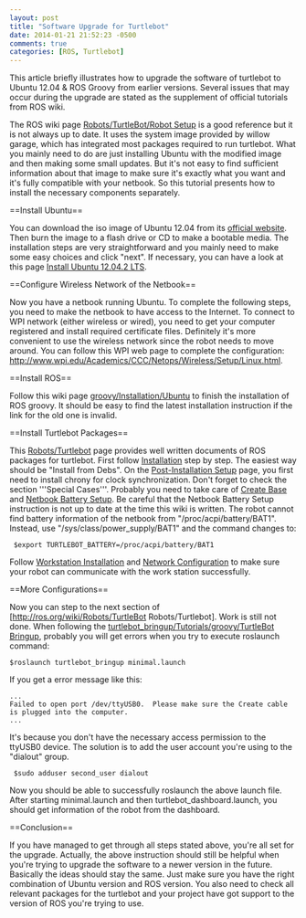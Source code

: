 ```yaml
---
layout: post
title: "Software Upgrade for Turtlebot"
date: 2014-01-21 21:52:23 -0500
comments: true
categories: [ROS, Turtlebot]
---
```


This article briefly illustrates how to upgrade the software of turtlebot to Ubuntu 12.04 & ROS Groovy from earlier versions. Several issues that may occur during the upgrade are stated as the supplement of official tutorials from ROS wiki. 

<!-- more -->

The ROS wiki page [Robots/TurtleBot/Robot Setup](http://wiki.ros.org/Robots/TurtleBot/Robot%20Setup) is a good reference but it is not always up to date. It uses the system image provided by willow garage, which has integrated most packages required to run turtlebot. What you mainly need to do are just installing Ubuntu with the modified image and then making some small updates. But it's not easy to find sufficient information about that image to make sure it's exactly what you want and it's fully compatible with your netbook. So this tutorial presents how to install the necessary components separately. 

==Install Ubuntu==

You can download the iso image of Ubuntu 12.04 from its [official website](http://www.ubuntu.com/download). Then burn the image to a flash drive or CD to make a bootable media. The installation steps are very straightforward and you mainly need to make some easy choices and click "next". If necessary, you can have a look at this page [Install Ubuntu 12.04.2 LTS](http://www.ubuntu.com/download/desktop/install-desktop-long-term-support).

==Configure Wireless Network of the Netbook==

Now you have a netbook running Ubuntu. To complete the following steps, you need to make the netbook to have access to the Internet. To connect to WPI network (either wireless or wired), you need to get your computer registered and install required certificate files. Definitely it's more convenient to use the wireless network since the robot needs to move around. You can follow this WPI web page to complete the configuration: http://www.wpi.edu/Academics/CCC/Netops/Wireless/Setup/Linux.html.

==Install ROS==

Follow this wiki page [groovy/Installation/Ubuntu](http://www.ros.org/wiki/groovy/Installation/Ubuntu) to finish the installation of ROS groovy. It should be easy to find the latest installation instruction if the link for the old one is invalid.

==Install Turtlebot Packages==

This [Robots/Turtlebot](http://ros.org/wiki/Robots/TurtleBot) page provides well written documents of ROS packages for turtlebot. First follow [Installation](http://ros.org/wiki/turtlebot/Tutorials/groovy/Installation) step by step. The easiest way should be "Install from Debs". On the [Post-Installation Setup](http://ros.org/wiki/turtlebot/Tutorials/groovy/Post-Installation%20Setup) page, you first need to install chrony for clock synchronization. Don't forget to check the section '''Special Cases'''. Probably you need to take care of [Create Base](http://ros.org/wiki/turtlebot/Tutorials/groovy/Create%20Base) and [Netbook Battery Setup](http://ros.org/wiki/turtlebot/Tutorials/groovy/Netbook%20Battery%20Setup). Be careful that the Netbook Battery Setup instruction is not up to date at the time this wiki is written. The robot cannot find battery information of the netbook from "/proc/acpi/battery/BAT1". Instead, use "/sys/class/power_supply/BAT1" and the command changes to:
```
 $export TURTLEBOT_BATTERY=/proc/acpi/battery/BAT1
```
Follow [Workstation Installation](http://ros.org/wiki/turtlebot/Tutorials/groovy/Workstation%20Installation) and [Network Configuration](http://ros.org/wiki/turtlebot/Tutorials/groovy/Network%20Configuration) to make sure your robot can communicate with the work station successfully.

==More Configurations==

Now you can step to the next section of [http://ros.org/wiki/Robots/TurtleBot Robots/Turtlebot]. Work is still not done. When following the [turtlebot\_bringup/Tutorials/groovy/TurtleBot Bringup](http://ros.org/wiki/turtlebot_bringup/Tutorials/groovy/TurtleBot%20Bringup), probably you will get errors when you try to execute roslaunch command:
```
$roslaunch turtlebot_bringup minimal.launch
```
If you get a error message like this:
```
...
Failed to open port /dev/ttyUSB0.  Please make sure the Create cable is plugged into the computer.
...
```
It's because you don't have the necessary access permission to the ttyUSB0 device. The solution is to add the user account you're using to the "dialout" group.
```
 $sudo adduser second_user dialout
```
Now you should be able to successfully roslaunch the above launch file. After starting minimal.launch and then turtlebot_dashboard.launch, you should get information of the robot from the dashboard.

==Conclusion==

If you have managed to get through all steps stated above, you're all set for the upgrade. Actually, the above instruction should still be helpful when you're trying to upgrade the software to a newer version in the future. Basically the ideas should stay the same. Just make sure you have the right combination of Ubuntu version and ROS version. You also need to check all relevant packages for the turtlebot and your project have got support to the version of ROS you're trying to use.

